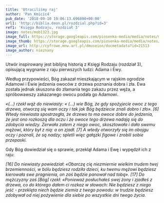 ```yaml
---
title: 'Utraciliśmy raj'
author: 'Pan_Kmicic4'
pub_date: '2018-09-10 19:06:13.696890+00:00'
url1: 'http://biblia.deon.pl/rozdzial.php?id=3'
ref1: 'Księga Rodzaju, rozdział 3'
image: notes/mob1323.jpg
image_full: https://storage.googleapis.com/piosenka-media/media/notes/mob1323.jpg
image_thumb: https://storage.googleapis.com/piosenka-media/media/notes/mob1323.jpg.0x300_q85_upscale.jpg
image_url: http://cyfrowe.mnw.art.pl/dmuseion/docmetadata?id=21513
image_author: nieznany
---
```


Utwór inspirowany jest biblijną historią z Księgi Rodzaju \(rozdział 3\),          opisującą wygnanie z raju pierwszych ludzi: Adama i Ewy.

Według przypowieści, Bóg zakazał mieszkającym w rajskim ogrodzie Adamowi i Ewie jedzenia owoców z drzewa poznania dobra i zła. Ewa została jednak skuszona do złamania tego zakazu przez węża, a spróbowawszy zakazanego owocu podała go Adamowi.

_«\(...\) rzekł wąż do niewiasty: « \(...\) wie Bóg, że gdy spożyjecie owoc z tego drzewa, otworzą się wam oczy i tak jak Bóg będziecie znali dobro i zło»._ _\[6\] Wtedy niewiasta spostrzegła, że drzewo to ma owoce dobre do jedzenia, że jest ono rozkoszą dla oczu i że owoce tego drzewa nadają się do zdobycia wiedzy. Zerwała zatem z niego owoc, skosztowała i dała swemu mężowi, który był z nią: a on zjadł. \[7\] A wtedy otworzyły się im obojgu oczy i poznali, że są nadzy; spletli więc gałązki figowe i zrobili sobie przepaski._

Gdy Bóg dowiedział się o sprawie, przeklął Adama i Ewę i wypędził ich z raju:

_\[16\] Do niewiasty powiedział: «Obarczę cię niezmiernie wielkim trudem twej brzemienności, w bólu będziesz rodziła dzieci, ku twemu mężowi będziesz kierowała swe pragnienia, on zaś będzie panował nad tobą». \[17\] Do mężczyzny zaś \[Bóg\] rzekł: «Ponieważ posłuchałeś swej żony i zjadłeś z drzewa, co do którego dałem ci rozkaz w słowach: Nie będziesz z niego jeść \- przeklęta niech będzie ziemia z twego powodu: w trudzie będziesz zdobywał od niej pożywienie dla siebie_ _po wszystkie dni twego życia._